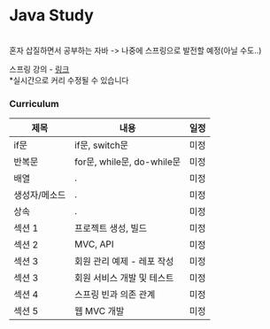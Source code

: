 # Java Study
<br/> 
혼자 삽질하면서 공부하는 자바 -> 나중에 스프링으로 발전할 예정(아닐 수도..)  

스프링 강의 - [ 링크 ]( https://www.inflearn.com/course/%EC%8A%A4%ED%94%84%EB%A7%81-%EC%9E%85%EB%AC%B8-%EC%8A%A4%ED%94%84%EB%A7%81%EB%B6%80%ED%8A%B8#curriculum )
<br/> 
*실시간으로 커리 수정될 수 있습니다
<br/> 
### Curriculum

|제목|내용|일정|
|------|---|---|
|if문|if문, switch문|미정|
|반복문|for문, while문, do-while문|미정|
|배열|.|미정|
|생성자/메소드|.|미정|
|상속|.|미정|
|섹션 1|프로젝트 생성, 빌드|미정|
|섹션 2|MVC, API|미정|
|섹션 3|회원 관리 예제 - 레포 작성|미정|
|섹션 3|회원 서비스 개발 및 테스트|미정|
|섹션 4|스프링 빈과 의존 관계|미정|
|섹션 5|웹 MVC 개발|미정|
